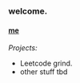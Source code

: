 ### welcome.

#### [me](http://www.siddarthdagar.me)

*Projects:*
- Leetcode grind.
- other stuff tbd
